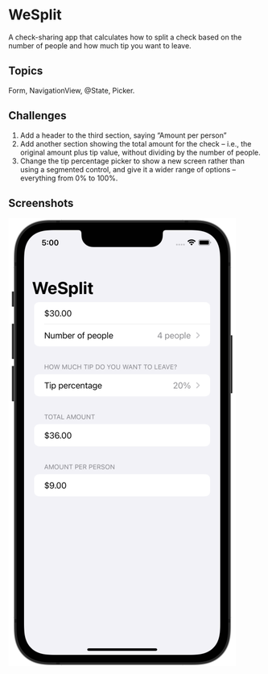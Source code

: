 # WeSplit

A check-sharing app that calculates how to split a check based on the number of people and how much tip you want to leave.

## Topics

Form, NavigationView, @State, Picker.

## Challenges

1. Add a header to the third section, saying “Amount per person”
2. Add another section showing the total amount for the check – i.e., the original amount plus tip value, without dividing by the number of people.
3. Change the tip percentage picker to show a new screen rather than using a segmented control, and give it a wider range of options – everything from 0% to 100%.

## Screenshots

![screenshot1](screenshots/screen01.png)

